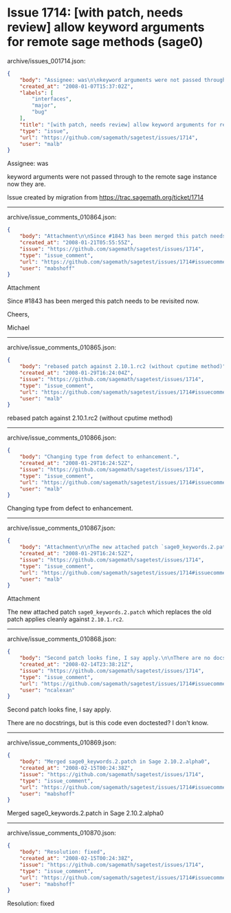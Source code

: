 # Issue 1714: [with patch, needs review] allow keyword arguments for remote sage methods (sage0)

archive/issues_001714.json:
```json
{
    "body": "Assignee: was\n\nkeyword arguments were not passed through to the remote sage instance now they are.\n\nIssue created by migration from https://trac.sagemath.org/ticket/1714\n\n",
    "created_at": "2008-01-07T15:37:02Z",
    "labels": [
        "interfaces",
        "major",
        "bug"
    ],
    "title": "[with patch, needs review] allow keyword arguments for remote sage methods (sage0)",
    "type": "issue",
    "url": "https://github.com/sagemath/sagetest/issues/1714",
    "user": "malb"
}
```
Assignee: was

keyword arguments were not passed through to the remote sage instance now they are.

Issue created by migration from https://trac.sagemath.org/ticket/1714





---

archive/issue_comments_010864.json:
```json
{
    "body": "Attachment\n\nSince #1843 has been merged this patch needs to be revisited now.\n\nCheers,\n\nMichael",
    "created_at": "2008-01-21T05:55:55Z",
    "issue": "https://github.com/sagemath/sagetest/issues/1714",
    "type": "issue_comment",
    "url": "https://github.com/sagemath/sagetest/issues/1714#issuecomment-10864",
    "user": "mabshoff"
}
```

Attachment

Since #1843 has been merged this patch needs to be revisited now.

Cheers,

Michael



---

archive/issue_comments_010865.json:
```json
{
    "body": "rebased patch against 2.10.1.rc2 (without cputime method)",
    "created_at": "2008-01-29T16:24:04Z",
    "issue": "https://github.com/sagemath/sagetest/issues/1714",
    "type": "issue_comment",
    "url": "https://github.com/sagemath/sagetest/issues/1714#issuecomment-10865",
    "user": "malb"
}
```

rebased patch against 2.10.1.rc2 (without cputime method)



---

archive/issue_comments_010866.json:
```json
{
    "body": "Changing type from defect to enhancement.",
    "created_at": "2008-01-29T16:24:52Z",
    "issue": "https://github.com/sagemath/sagetest/issues/1714",
    "type": "issue_comment",
    "url": "https://github.com/sagemath/sagetest/issues/1714#issuecomment-10866",
    "user": "malb"
}
```

Changing type from defect to enhancement.



---

archive/issue_comments_010867.json:
```json
{
    "body": "Attachment\n\nThe new attached patch `sage0_keywords.2.patch` which replaces the old patch applies cleanly against `2.10.1.rc2`.",
    "created_at": "2008-01-29T16:24:52Z",
    "issue": "https://github.com/sagemath/sagetest/issues/1714",
    "type": "issue_comment",
    "url": "https://github.com/sagemath/sagetest/issues/1714#issuecomment-10867",
    "user": "malb"
}
```

Attachment

The new attached patch `sage0_keywords.2.patch` which replaces the old patch applies cleanly against `2.10.1.rc2`.



---

archive/issue_comments_010868.json:
```json
{
    "body": "Second patch looks fine, I say apply.\n\nThere are no docstrings, but is this code even doctested?  I don't know.",
    "created_at": "2008-02-14T23:38:21Z",
    "issue": "https://github.com/sagemath/sagetest/issues/1714",
    "type": "issue_comment",
    "url": "https://github.com/sagemath/sagetest/issues/1714#issuecomment-10868",
    "user": "ncalexan"
}
```

Second patch looks fine, I say apply.

There are no docstrings, but is this code even doctested?  I don't know.



---

archive/issue_comments_010869.json:
```json
{
    "body": "Merged sage0_keywords.2.patch in Sage 2.10.2.alpha0",
    "created_at": "2008-02-15T00:24:38Z",
    "issue": "https://github.com/sagemath/sagetest/issues/1714",
    "type": "issue_comment",
    "url": "https://github.com/sagemath/sagetest/issues/1714#issuecomment-10869",
    "user": "mabshoff"
}
```

Merged sage0_keywords.2.patch in Sage 2.10.2.alpha0



---

archive/issue_comments_010870.json:
```json
{
    "body": "Resolution: fixed",
    "created_at": "2008-02-15T00:24:38Z",
    "issue": "https://github.com/sagemath/sagetest/issues/1714",
    "type": "issue_comment",
    "url": "https://github.com/sagemath/sagetest/issues/1714#issuecomment-10870",
    "user": "mabshoff"
}
```

Resolution: fixed
